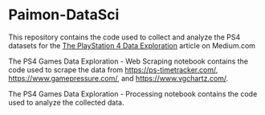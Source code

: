 # Paimon-DataSci
This repository contains the code used to collect and analyze the PS4 datasets for the [The PlayStation 4 Data Exploration](https://nilojaticoii.medium.com/the-playstation-4-data-exploration-b823a78eff6d) article on Medium.com 

The PS4 Games Data Exploration - Web Scraping notebook contains the code used to scrape the data from https://ps-timetracker.com/, https://www.gamepressure.com/, and https://www.vgchartz.com/.

The PS4 Games Data Exploration - Processing notebook contains the code used to analyze the collected data.
